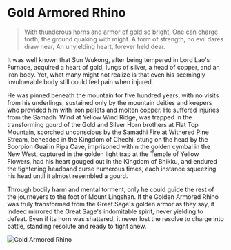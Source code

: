 # Gold Armored Rhino

> With thunderous horns and armor of gold so bright,
> One can charge forth, the ground quaking with might.
> A form of strength, no evil dares draw near,
> An unyielding heart, forever held dear.

It was well known that Sun Wukong, after being tempered in Lord Lao's
Furnace, acquired a heart of gold, lungs of silver, a head of copper, and an
iron body. Yet, what many might not realize is that even his seemingly
invulnerable body still could feel pain when injured.

He was pinned beneath the mountain for five hundred years, with no visits
from his underlings, sustained only by the mountain deities and keepers
who provided him with iron pellets and molten copper. He suffered
injuries from the Samadhi Wind at Yellow Wind Ridge, was trapped in the
transforming gourd of the Gold and Silver Horn brothers at Flat Top
Mountain, scorched unconscious by the Samadhi Fire at Withered Pine
Stream, beheaded in the Kingdom of Chechi, stung on the head by the
Scorpion Guai in Pipa Cave, imprisoned within the golden cymbal in the
New West, captured in the golden light trap at the Temple of Yellow
Flowers, had his heart gouged out in the Kingdom of Bhikku, and endured
the tightening headband curse numerous times, each instance squeezing
his head until it almost resembled a gourd.

Through bodily harm and mental torment, only he could guide the rest of
the journeyers to the foot of Mount Lingshan. If the Golden Armored
Rhino was truly transformed from the Great Sage's golden armor as they
say, it indeed mirrored the Great Sage's indomitable spirit, never yielding
to defeat. Even if its horn was shattered, it never lost the resolve to charge
into battle, standing resolute and ready to fight anew.

![Gold Armored Rhino](/image-20240827234055389.png)